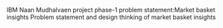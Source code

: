 IBM Naan Mudhalvaen project phase-1
problem statement:Market basket insights
Problem statement and design thinking of market basket insights
